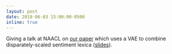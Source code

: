 ```yaml
---
layout: post
date: 2019-06-03 15:00:00-0500
inline: true
---
```


Giving a talk at NAACL on [our paper](https://arxiv.org/abs/1904.02839) which uses a VAE to combine disparately-scaled sentiment lexica ([slides](/assets/pdf/SentiVAE.pdf)).
